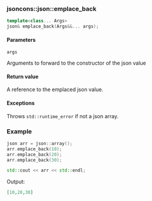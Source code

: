 ### jsoncons::json::emplace_back
```c++
template<class... Args>
json& emplace_back(Args&&... args);
```

#### Parameters

    args 
Arguments to forward to the constructor of the json value

#### Return value

A reference to the emplaced json value.

#### Exceptions

Throws `std::runtime_error` if not a json array.

### Example

```c++
json arr = json::array();
arr.emplace_back(10);
arr.emplace_back(20);
arr.emplace_back(30);

std::cout << arr << std::endl;
```
Output:

```json
[10,20,30]
```

